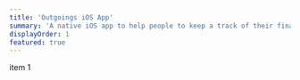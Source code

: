 ```yaml
---
title: 'Outgoings iOS App'
summary: 'A native iOS app to help people to keep a track of their finances by providing easy-to use tracking and organising capabilities.'
displayOrder: 1
featured: true
---
```

item 1
